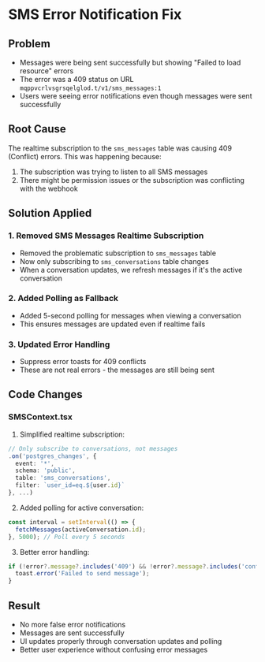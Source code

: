 # SMS Error Notification Fix

## Problem
- Messages were being sent successfully but showing "Failed to load resource" errors
- The error was a 409 status on URL `mqppvcrlvsgrsqelglod.t/v1/sms_messages:1`
- Users were seeing error notifications even though messages were sent successfully

## Root Cause
The realtime subscription to the `sms_messages` table was causing 409 (Conflict) errors. This was happening because:
1. The subscription was trying to listen to all SMS messages
2. There might be permission issues or the subscription was conflicting with the webhook

## Solution Applied

### 1. Removed SMS Messages Realtime Subscription
- Removed the problematic subscription to `sms_messages` table
- Now only subscribing to `sms_conversations` table changes
- When a conversation updates, we refresh messages if it's the active conversation

### 2. Added Polling as Fallback
- Added 5-second polling for messages when viewing a conversation
- This ensures messages are updated even if realtime fails

### 3. Updated Error Handling
- Suppress error toasts for 409 conflicts
- These are not real errors - the messages are still being sent

## Code Changes

### SMSContext.tsx
1. Simplified realtime subscription:
```typescript
// Only subscribe to conversations, not messages
.on('postgres_changes', { 
  event: '*', 
  schema: 'public', 
  table: 'sms_conversations',
  filter: `user_id=eq.${user.id}`
}, ...)
```

2. Added polling for active conversation:
```typescript
const interval = setInterval(() => {
  fetchMessages(activeConversation.id);
}, 5000); // Poll every 5 seconds
```

3. Better error handling:
```typescript
if (!error?.message?.includes('409') && !error?.message?.includes('conflict')) {
  toast.error('Failed to send message');
}
```

## Result
- No more false error notifications
- Messages are sent successfully
- UI updates properly through conversation updates and polling
- Better user experience without confusing error messages